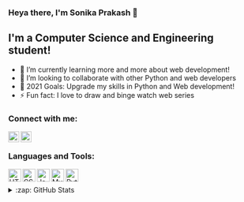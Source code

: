 ### Heya there, I'm Sonika Prakash 👋

## I'm a Computer Science and Engineering student!

- 🌱 I’m currently learning more and more about web development!
- 👯 I’m looking to collaborate with other Python and web developers
- 🥅 2021 Goals: Upgrade my skills in Python and Web development!
- ⚡ Fun fact: I love to draw and binge watch web series

### Connect with me:

[<img align="left" alt="codeSTACKr | LinkedIn" width="22px" src="https://cdn.jsdelivr.net/npm/simple-icons@v3/icons/linkedin.svg" />][linkedin]
[<img align="left" alt="codeSTACKr | Instagram" width="22px" src="https://cdn.jsdelivr.net/npm/simple-icons@v3/icons/instagram.svg" />][instagram]

<br />

### Languages and Tools:

[<img align="left" alt="HTML5" width="26px" src="https://img.icons8.com/color/48/000000/html-5--v1.png" />][html]
[<img align="left" alt="CSS3" width="26px" src="https://img.icons8.com/color/48/000000/css3.png" />][css]
[<img align="left" alt="JavaScript" width="26px" src="https://img.icons8.com/color/48/000000/javascript.png" />][js]
[<img align="left" alt="MySQL" width="26px" src="https://img.icons8.com/color/48/000000/mysql-logo.png" />][mysql]
[<img align="left" alt="Python" width="26px" src="https://img.icons8.com/color/48/000000/python.png" />][python]

<br/>
<br/>

<details>
  <summary>:zap: GitHub Stats</summary>

  <img align="left" alt="codeSTACKr's GitHub Stats" src="https://github-readme-stats.codestackr.vercel.app/api?username=codeSTACKr&show_icons=true&hide_border=true" />

</details>

[instagram]: https://www.instagram.com/_sonika_prakash_/
[linkedin]: https://www.linkedin.com/in/sonika-prakash/
[html]: https://img.icons8.com/color/48/000000/html-5--v1.png
[css]: https://img.icons8.com/color/48/000000/css3.png
[js]: https://img.icons8.com/color/48/000000/javascript.png
[mysql]: https://img.icons8.com/color/48/000000/mysql-logo.png
[python]: https://img.icons8.com/color/48/000000/python.png
